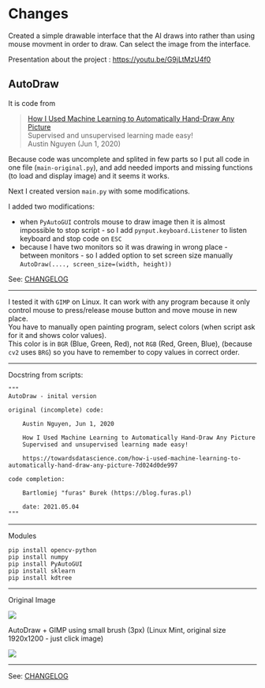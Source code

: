 # Changes

Created a simple drawable interface that the AI draws into rather than using mouse movment in order to draw.
Can select the image from the interface.

Presentation about the project : https://youtu.be/G9jLtMzU4f0


## AutoDraw

It is code from 

> [How I Used Machine Learning to Automatically Hand-Draw Any Picture](https://towardsdatascience.com/how-i-used-machine-learning-to-automatically-hand-draw-any-picture-7d024d0de997)  
> Supervised and unsupervised learning made easy!   
> Austin Nguyen (Jun 1, 2020)  



Because code was uncomplete and splited in few parts so I put all code in one file (`main-original.py`), 
and add needed imports and missing functions (to load and display image) and it seems it works.

Next I created version `main.py` with some modifications.

I added two modifications:

- when `PyAutoGUI` controls mouse to draw image then it is almost impossible to stop script - so I add `pynput.keyboard.Listener` to listen keyboard and stop code on `ESC`
- because I have two monitors so it was drawing in wrong place - between monitors - so I added option to set screen size manually `AutoDraw(...., screen_size=(width, height))`

See: [CHANGELOG](CHANGELOG.md)

---

I tested it with `GIMP` on Linux. It can work with any program because it only control mouse to press/release mouse button and move mouse in new place.  
You have to manually open painting program, select colors (when script ask for it and shows color values).  
This color is in `BGR` (Blue, Green, Red), not `RGB` (Red, Green, Blue), (because `cv2` uses `BRG`) so you have to remember to copy values in correct order.

---

Docstring from scripts:

```
"""
AutoDraw - inital version 

original (incomplete) code: 

    Austin Nguyen, Jun 1, 2020

    How I Used Machine Learning to Automatically Hand-Draw Any Picture
    Supervised and unsupervised learning made easy!

    https://towardsdatascience.com/how-i-used-machine-learning-to-automatically-hand-draw-any-picture-7d024d0de997

code completion:

    Bartlomiej "furas" Burek (https://blog.furas.pl)

    date: 2021.05.04
"""
```
---

Modules 

```
pip install opencv-python
pip install numpy
pip install PyAutoGUI
pip install sklearn
pip install kdtree
```

---

Original Image


![](https://github.com/furas/AutoDraw/raw/main/original-image-1a.png)

AutoDraw + GIMP using small brush (3px) (Linux Mint, original size 1920x1200 - just click image)

![](https://github.com/furas/AutoDraw/raw/main/autodraw-image-1a.png)

---

See: [CHANGELOG](CHANGELOG.md)
